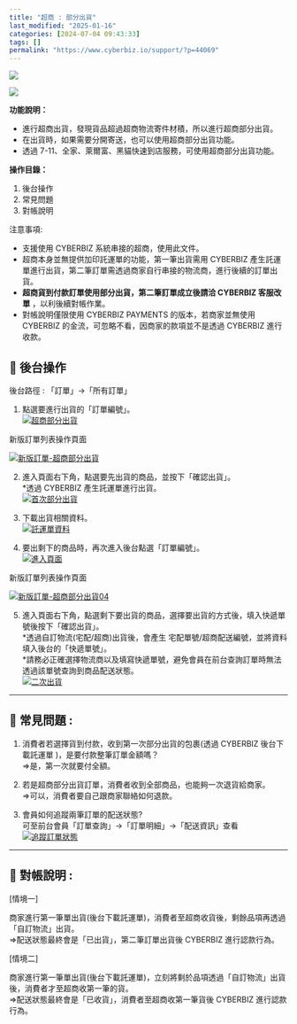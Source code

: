 ```yaml
---
title: "超商 : 部分出貨"
last_modified: "2025-01-16"
categories: [2024-07-04 09:43:33]
tags: []
permalink: "https://www.cyberbiz.io/support/?p=44069"
---
```


![](https://www.cyberbiz.io/support/wp-content/uploads/適用站別.png)

[![](https://www.cyberbiz.io/support/wp-content/uploads/台灣站.png)](https://www.cyberbiz.io/support/?page_id=2490)

**功能說明：**  

* 進行超商出貨，發現貨品超過超商物流寄件材積，所以進行超商部分出貨。
* 在出貨時，如果需要分開寄送，也可以使用超商部分出貨功能。
* 透過 7-11、全家、萊爾富、黑貓快速到店服務，可使用超商部分出貨功能。

**操作目錄：**

1. 後台操作
2. 常見問題
3. 對帳說明

注意事項:  

* 支援使用 CYBERBIZ 系統串接的超商，使用此文件。
* 超商本身並無提供加印託運單的功能，第一筆出貨需用 CYBERBIZ 產生託運單進行出貨，第二筆訂單需透過商家自行串接的物流商，進行後續的訂單出貨。
* **超商貨到付款訂單使用部分出貨，第二筆訂單成立後請洽 CYBERBIZ 客服改單** ，以利後續對帳作業。
* 對帳說明僅限使用 CYBERBIZ PAYMENTS 的版本，若商家並無使用 CYBERBIZ 的金流，可忽略不看，因商家的款項並不是透過 CYBERBIZ 進行收款。

## 📌 後台操作


後台路徑 : 「訂單」→「所有訂單」  


1. 點選要進行出貨的「訂單編號」。  
[![超商部分出貨](https://www.cyberbiz.io/support/wp-content/uploads/超商-部分出貨01.png)](https://www.cyberbiz.io/support/wp-content/uploads/超商-部分出貨01.png)



新版訂單列表操作頁面

[![新版訂單-超商部分出貨](https://www.cyberbiz.io/support/wp-content/uploads/新版訂單-超商-部分出貨-1.png)](https://www.cyberbiz.io/support/wp-content/uploads/新版訂單-超商-部分出貨-1.png)



2. 進入頁面右下角，點選要先出貨的商品，並按下「確認出貨」。  
*透過 CYBERBIZ 產生託運單進行出貨。  
[![首次部分出貨](https://www.cyberbiz.io/support/wp-content/uploads/超商-部分出貨02.png)](https://www.cyberbiz.io/support/wp-content/uploads/超商-部分出貨02.png)



3. 下載出貨相關資料。  
[![託運單資料](https://www.cyberbiz.io/support/wp-content/uploads/超商-部分出貨03.png)](https://www.cyberbiz.io/support/wp-content/uploads/超商-部分出貨03.png)



4. 要出剩下的商品時，再次進入後台點選「訂單編號」。  
[![進入頁面](https://www.cyberbiz.io/support/wp-content/uploads/超商-部分出貨04.png)](https://www.cyberbiz.io/support/wp-content/uploads/超商-部分出貨04.png)



新版訂單列表操作頁面

[![新版訂單-超商部分出貨04](https://www.cyberbiz.io/support/wp-content/uploads/新版訂單-超商-部分出貨04.png)](https://www.cyberbiz.io/support/wp-content/uploads/新版訂單-超商-部分出貨04.png)



5. 進入頁面右下角，點選剩下要出貨的商品，選擇要出貨的方式後，填入快遞單號後按下「確認出貨」。  
*透過自訂物流(宅配/超商)出貨後，會產生 宅配單號/超商配送編號，並將資料填入後台的「快遞單號」。  
*請務必正確選擇物流商以及填寫快遞單號，避免會員在前台查詢訂單時無法透過該單號查詢到商品配送狀態。  
[![二次出貨](https://www.cyberbiz.io/support/wp-content/uploads/超商-部分出貨05.png)](https://www.cyberbiz.io/support/wp-content/uploads/超商-部分出貨05.png)



* * *

## 📌 常見問題 :



1. 消費者若選擇貨到付款，收到第一次部分出貨的包裹(透過 CYBERBIZ 後台下載託運單 )，是要付款整筆訂單金額嗎？  
=>是，第一次就要付全額。



2. 若是超商部分出貨訂單，消費者收到全部商品，也能夠一次退貨給商家。  
=>可以，消費者要自己跟商家聯絡如何退款。



3. 會員如何追蹤兩筆訂單的配送狀態?  
可至前台會員「訂單查詢」→「訂單明細」→「配送資訊」查看  
[![追蹤訂單狀態](https://www.cyberbiz.io/support/wp-content/uploads/超商-部分出貨06.png)](https://www.cyberbiz.io/support/wp-content/uploads/超商-部分出貨06.png)

* * *

## 📌 對帳說明 :



[情境一]

商家進行第一筆單出貨(後台下載託運單)，消費者至超商收貨後，剩餘品項再透過「自訂物流」出貨。  
⇒配送狀態最終會是「已出貨」，第二筆訂單出貨後 CYBERBIZ 進行認款行為。  


[情境二]

商家進行第一筆單出貨(後台下載託運單)，立刻將剩於品項透過「自訂物流」出貨後，消費者才至超商收第一筆的貨。  
⇒配送狀態最終會是「已收貨」，消費者至超商收第一筆貨後 CYBERBIZ 進行認款行為。  

